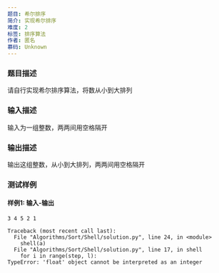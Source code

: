 ```yaml
---
题目: 希尔排序
简介: 实现希尔排序
难度: 2
标签: 排序算法
作者: 匿名
慕码: Unknown
---
```


### 题目描述

请自行实现希尔排序算法，将数从小到大排列

### 输入描述

输入为一组整数，两两间用空格隔开

### 输出描述

输出这组整数，从小到大排列，两两间用空格隔开

### 测试样例

#### 样例1: 输入-输出

```
3 4 5 2 1
```

```
Traceback (most recent call last):
  File "Algorithms/Sort/Shell/solution.py", line 24, in <module>
    shell(a)
  File "Algorithms/Sort/Shell/solution.py", line 17, in shell
    for i in range(step, l):
TypeError: 'float' object cannot be interpreted as an integer
```

